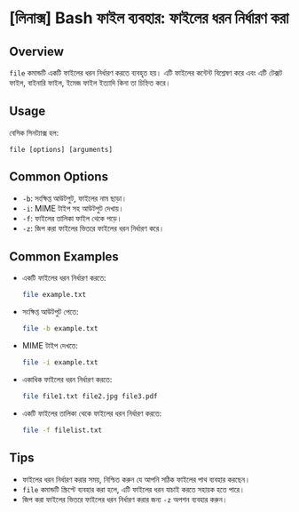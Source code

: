 # [লিনাক্স] Bash ফাইল ব্যবহার: ফাইলের ধরন নির্ধারণ করা

## Overview
`file` কমান্ডটি একটি ফাইলের ধরন নির্ধারণ করতে ব্যবহৃত হয়। এটি ফাইলের কন্টেন্ট বিশ্লেষণ করে এবং এটি টেক্সট ফাইল, বাইনারি ফাইল, ইমেজ ফাইল ইত্যাদি কিনা তা চিহ্নিত করে।

## Usage
বেসিক সিনট্যাক্স হল:
```
file [options] [arguments]
```

## Common Options
- `-b`: সংক্ষিপ্ত আউটপুট, ফাইলের নাম ছাড়া।
- `-i`: MIME টাইপ সহ আউটপুট দেখায়।
- `-f`: ফাইলের তালিকা ফাইল থেকে পড়ে।
- `-z`: জিপ করা ফাইলের ভিতরে ফাইলের ধরন নির্ধারণ করে।

## Common Examples
- একটি ফাইলের ধরন নির্ধারণ করতে:
  ```bash
  file example.txt
  ```

- সংক্ষিপ্ত আউটপুট পেতে:
  ```bash
  file -b example.txt
  ```

- MIME টাইপ দেখতে:
  ```bash
  file -i example.txt
  ```

- একাধিক ফাইলের ধরন নির্ধারণ করতে:
  ```bash
  file file1.txt file2.jpg file3.pdf
  ```

- একটি ফাইলের তালিকা থেকে ফাইলের ধরন নির্ধারণ করতে:
  ```bash
  file -f filelist.txt
  ```

## Tips
- ফাইলের ধরন নির্ধারণ করার সময়, নিশ্চিত করুন যে আপনি সঠিক ফাইলের পাথ ব্যবহার করছেন।
- `file` কমান্ডটি স্ক্রিপ্টে ব্যবহার করা হলে, এটি ফাইলের ধরন যাচাই করতে সহায়ক হতে পারে।
- জিপ করা ফাইলের ভিতরে ফাইলের ধরন নির্ধারণ করার জন্য `-z` অপশন ব্যবহার করুন।
